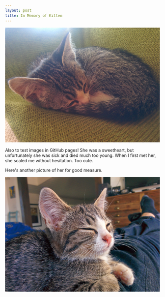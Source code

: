 ```yaml
---
layout: post
title: In Memory of Kitten
---
```


![Kitten](/images/kitten-2014.jpg)

Also to test images in GitHub pages! She was a sweetheart, but unfortunately she was sick and died much too young. When I first met her, she scaled me without hesitation. Too cute.

Here's another picture of her for good measure.

![Kitten 2](/images/kitten-2-2014.jpg)

